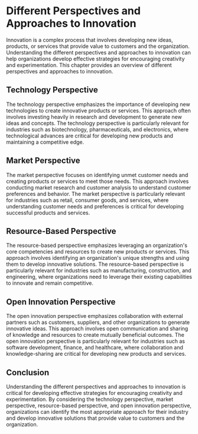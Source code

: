 # Different Perspectives and Approaches to Innovation

Innovation is a complex process that involves developing new ideas, products, or services that provide value to customers and the organization. Understanding the different perspectives and approaches to innovation can help organizations develop effective strategies for encouraging creativity and experimentation. This chapter provides an overview of different perspectives and approaches to innovation.

Technology Perspective
----------------------

The technology perspective emphasizes the importance of developing new technologies to create innovative products or services. This approach often involves investing heavily in research and development to generate new ideas and concepts. The technology perspective is particularly relevant for industries such as biotechnology, pharmaceuticals, and electronics, where technological advances are critical for developing new products and maintaining a competitive edge.

Market Perspective
------------------

The market perspective focuses on identifying unmet customer needs and creating products or services to meet those needs. This approach involves conducting market research and customer analysis to understand customer preferences and behavior. The market perspective is particularly relevant for industries such as retail, consumer goods, and services, where understanding customer needs and preferences is critical for developing successful products and services.

Resource-Based Perspective
--------------------------

The resource-based perspective emphasizes leveraging an organization's core competencies and resources to create new products or services. This approach involves identifying an organization's unique strengths and using them to develop innovative solutions. The resource-based perspective is particularly relevant for industries such as manufacturing, construction, and engineering, where organizations need to leverage their existing capabilities to innovate and remain competitive.

Open Innovation Perspective
---------------------------

The open innovation perspective emphasizes collaboration with external partners such as customers, suppliers, and other organizations to generate innovative ideas. This approach involves open communication and sharing of knowledge and resources to create mutually beneficial outcomes. The open innovation perspective is particularly relevant for industries such as software development, finance, and healthcare, where collaboration and knowledge-sharing are critical for developing new products and services.

Conclusion
----------

Understanding the different perspectives and approaches to innovation is critical for developing effective strategies for encouraging creativity and experimentation. By considering the technology perspective, market perspective, resource-based perspective, and open innovation perspective, organizations can identify the most appropriate approach for their industry and develop innovative solutions that provide value to customers and the organization.


